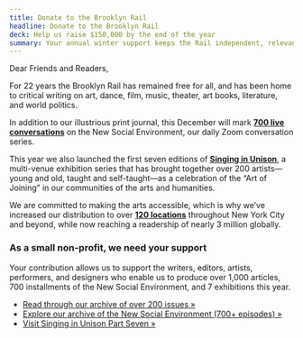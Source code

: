 ```yaml
---
title: Donate to the Brooklyn Rail
headline: Donate to the Brooklyn Rail
deck: Help us raise $150,000 by the end of the year
summary: Your annual winter support keeps the Rail independent, relevant, and free
---
```


Dear Friends and Readers,

For 22 years the Brooklyn Rail has remained free for all, and has been home to critical writing on art, dance, film, music, theater, art books, literature, and world politics. 

In addition to our illustrious print journal, this December will mark [**700 live conversations**](https://www.youtube.com/playlist?list=PLmQDwVpMadcLGDOX9VN3sGTh2VYT4RJGY) on the New Social Environment, our daily Zoom conversation series. 

This year we also launched the first seven editions of [**Singing in Unison**](https://brooklynrail.org/2022/09/art/Singing-in-Unison-at-Industry-City), a multi-venue exhibition series that has brought together over 200 artists—young and old, taught and self-taught—as a celebration of the “Art of Joining” in our communities of the arts and humanities. 

We are committed to making the arts accessible, which is why we’ve increased our distribution to over [**120 locations**](https://brooklynrail.org/where-to-find-us) throughout New York City and beyond, while now reaching a readership of nearly 3 million globally.

### As a small non-profit, we need your support  

Your contribution allows us to support the writers, editors, artists, performers, and designers who enable us to produce over 1,000 articles, 700 installments of the New Social Environment, and 7 exhibitions this year.

- [Read through our archive of over 200 issues »](https://brooklynrail.org/archives)
- [Explore our archive of the New Social Environment (700+ episodes) »](https://www.youtube.com/playlist?list=PLmQDwVpMadcLGDOX9VN3sGTh2VYT4RJGY)
- [Visit Singing in Unison Part Seven »](https://brooklynrail.org/2022/09/art/Singing-in-Unison-at-Industry-City)